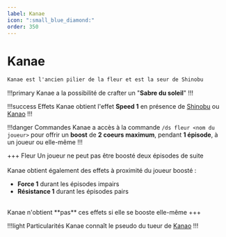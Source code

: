 ```yaml
---
label: Kanae
icon: ":small_blue_diamond:"
order: 350
---
```


# Kanae

```txt
Kanae est l'ancien pilier de la fleur et est la seur de Shinobu
```

!!!primary
Kanae a la possibilité de crafter un "**Sabre du soleil**"
!!!

!!!success Effets
Kanae obtient l'effet **Speed 1** en présence de [Shinobu](./shinobu) ou [Kanao](./kanao)
!!!

!!!danger Commandes
Kanae a accès à la commande ```/ds fleur <nom du joueur>``` pour offrir un **boost** de **2 coeurs maximum**, pendant **1 épisode**, à un joueur ou elle-même
!!!

+++ Fleur
Un joueur ne peut pas être boosté deux épisodes de suite <br>
<br>
Kanae obtient également des effets à proximité du joueur boosté :
- **Force 1** durant les épisodes impairs
- **Résistance 1** durant les épisodes pairs <br>
<br>
Kanae n'obtient **pas** ces effets si elle se booste elle-même
+++

!!!light Particularités
Kanae connaît le pseudo du tueur de [Kanao](./kanao)
!!!
